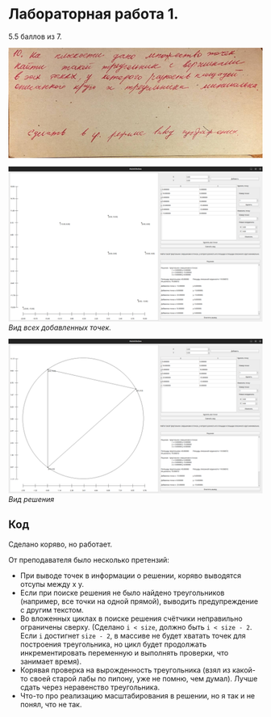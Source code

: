 # Лабораторная работа 1.

5.5 баллов из 7.

![plot](readme/task.jpg)

![plot](readme/points_view.png)
*Вид всех добавленных точек.*

![plot](readme/solution_view.png)
*Вид решения*

## Код

Сделано коряво, но работает.

От преподавателя было несколько претензий:
* При выводе точек в информации о решении, коряво выводятся отсупы между x y.
* Если при поиске решения не было найдено треугольников (например, все точки на одной прямой), выводить предупреждение с другим текстом.
* Во вложенных циклах в поиске решения счётчики неправильно ограничены сверху. (Сделано ```i < size```, должно быть ```i < size - 2```. Если ```i``` достигнет ```size - 2```, в массиве не будет хватать точек для построения треугольника, но цикл будет продолжать инкрементировать переменную и выполнять проверки, что занимает время).
* Корявая проверка на вырожденность треугольника (взял из какой-то своей старой лабы по пипону, уже не помню, чем думал). Лучше сдать через неравенство треугольника.
* Что-то про реализацию масштабирования в решении, но я так и не понял, что не так.
